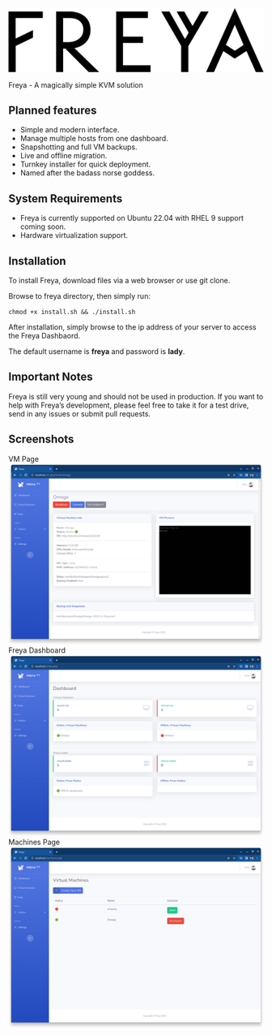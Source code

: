 ![freya logo](https://github.com/aaronprisk/freya/raw/main/img/freya-bg.png)

Freya - A magically simple KVM solution

## Planned features
* Simple and modern interface.
* Manage multiple hosts from one dashboard.
* Snapshotting and full VM backups.
* Live and offline migration.
* Turnkey installer for quick deployment.
* Named after the badass norse goddess.

## System Requirements
* Freya is currently supported on Ubuntu 22.04 with RHEL 9 support coming soon.
* Hardware virtualization support.

## Installation
To install Freya, download files via a web browser or use git clone.

Browse to freya directory, then simply run:
```
chmod +x install.sh && ./install.sh
```
After installation, simply browse to the ip address of your server to access the Freya Dashbaord.

The default username is **freya** and password is **lady**.

## Important Notes
Freya is still very young and should not be used in production. If you want to help with Freya’s development, please feel free to take it for a test drive, send in any issues or submit pull requests. 

## Screenshots
VM Page
![Alt text](https://github.com/aaronprisk/freya/raw/main/screenshots/1.png "VM Page")
Freya Dashboard
![Alt text](https://github.com/aaronprisk/freya/raw/main/screenshots/2.png "Freya Dashboard")
Machines Page
![Alt text](https://github.com/aaronprisk/freya/raw/main/screenshots/3.png "Machines Page")
